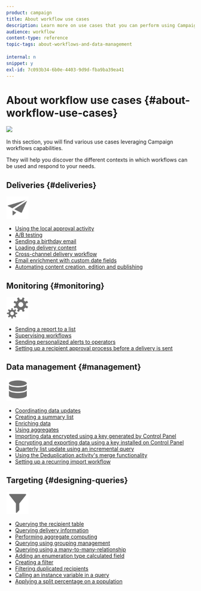 ```yaml
---
product: campaign
title: About workflow use cases
description: Learn more on use cases that you can perform using Campaign Classic workflows.
audience: workflow
content-type: reference
topic-tags: about-workflows-and-data-management

internal: n
snippet: y
exl-id: 7c093b34-6b0e-4403-9d9d-fba9ba39ea41
---
```

# About workflow use cases {#about-workflow-use-cases}

![](assets/do-not-localize/common.svg)

In this section, you will find various use cases leveraging Campaign workflows capabilities.

They will help you discover the different contexts in which workflows can be used and respond to your needs.

## Deliveries {#deliveries}

<img src="assets/do-not-localize/icon_send.svg" width="60px">

* [Using the local approval activity](using-the-local-approval-activity.md)
* [A/B testing](../../../common/delivery/using/a-b-testing-use-case.md)
* [Sending a birthday email](sending-a-birthday-email.md)
* [Loading delivery content](loading-delivery-content.md)
* [Cross-channel delivery workflow](cross-channel-delivery-workflow.md)
* [Email enrichment with custom date fields](email-enrichment-with-custom-date-fields.md)
* [Automating content creation, edition and publishing](../../../common/delivery/using/automating-via-workflows.md#examples)

## Monitoring {#monitoring}

<img src="assets/do-not-localize/icon_monitoring.svg" width="60px">

* [Sending a report to a list](sending-a-report-to-a-list.md)
* [Supervising workflows](supervising-workflows.md)
* [Sending personalized alerts to operators](sending-personalized-alerts-to-operators.md)
* [Setting up a recipient approval process before a delivery is sent](using-the-local-approval-activity.md)

## Data management {#management}

<img src="assets/do-not-localize/icon_manage.svg" width="60px">

* [Coordinating data updates](coordinating-data-updates.md)
* [Creating a summary list](creating-a-summary-list.md)
* [Enriching data](enriching-data.md)
* [Using aggregates](using-aggregates.md)
* [Importing data encrypted using a key generated by Control Panel](../../../v7/platform/using/unzip-decrypt.md)
* [Encrypting and exporting data using a key installed on Control Panel](how-to-use-workflow-data.md#use-case-gpg-encrypt)
* [Quarterly list update using an incremental query](quarterly-list-update.md)
* [Using the Deduplication activity's merge functionality](deduplication-merge.md)
* [Setting up a recurring import workflow](recurring-import-workflow.md)

## Targeting {#designing-queries}

<img src="assets/do-not-localize/icon_filter.svg" width="60px">

* [Querying the recipient table](querying-recipient-table.md)
* [Querying delivery information](querying-delivery-information.md)
* [Performing aggregate computing](performing-aggregate-computing.md)
* [Querying using grouping management](querying-using-grouping-management.md)
* [Querying using a many-to-many-relationship](querying-using-many-to-many-relationship.md)
* [Adding an enumeration type calculated field](adding-enumeration-type-calculated-field.md)
* [Creating a filter](creating-a-filter.md)
* [Filtering duplicated recipients](filtering-duplicated-recipients.md)
* [Calling an instance variable in a query](javascript-scripts-and-templates.md#calling-an-instance-variable-in-a-query)
* [Applying a split percentage on a population](javascript-scripts-and-templates.md#example)
